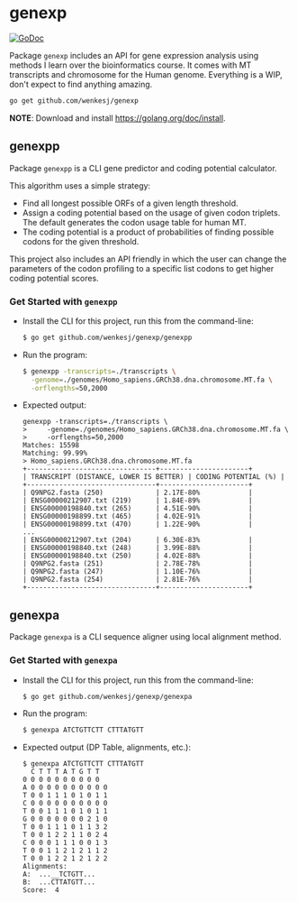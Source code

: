 # genexp

[![GoDoc](https://godoc.org/github.com/wenkesj/genexp?status.svg)](https://godoc.org/github.com/wenkesj/genexp)

Package `genexp` includes an API for gene expression analysis using methods I
learn over the bioinformatics course. It comes with MT transcripts and
chromosome for the Human genome. Everything is a WIP, don't expect to find
anything amazing.

```sh
go get github.com/wenkesj/genexp
```

**NOTE**: Download and install <https://golang.org/doc/install>.

## genexpp

Package `genexpp` is a CLI gene predictor and coding potential calculator.

This algorithm uses a simple strategy:
+ Find all longest possible ORFs of a given length threshold.
+ Assign a coding potential based on the usage of given codon triplets. The
  default generates the codon usage table for human MT.
+ The coding potential is a product of probabilities of finding possible codons
  for the given threshold.

This project also includes an API friendly in which the user can change the
parameters of the codon profiling to a specific list codons to get higher coding
potential scores.

### Get Started with `genexpp`

- Install the CLI for this project, run this from the command-line:
  ```sh
  $ go get github.com/wenkesj/genexp/genexpp
  ```

- Run the program:
  ```sh
  $ genexpp -transcripts=./transcripts \
    -genome=./genomes/Homo_sapiens.GRCh38.dna.chromosome.MT.fa \
    -orflengths=50,2000
  ```

- Expected output:
  ```
  genexpp -transcripts=./transcripts \
  >     -genome=./genomes/Homo_sapiens.GRCh38.dna.chromosome.MT.fa \
  >     -orflengths=50,2000
  Matches: 15598
  Matching: 99.99%
  > Homo_sapiens.GRCh38.dna.chromosome.MT.fa
  +--------------------------------+----------------------+
  | TRANSCRIPT (DISTANCE, LOWER IS BETTER) | CODING POTENTIAL (%) |
  +--------------------------------+----------------------+
  | Q9NPG2.fasta (250)             | 2.17E-80%            |
  | ENSG00000212907.txt (219)      | 1.84E-89%            |
  | ENSG00000198840.txt (265)      | 4.51E-90%            |
  | ENSG00000198899.txt (465)      | 4.02E-91%            |
  | ENSG00000198899.txt (470)      | 1.22E-90%            |
  ...
  | ENSG00000212907.txt (204)      | 6.30E-83%            |
  | ENSG00000198840.txt (248)      | 3.99E-88%            |
  | ENSG00000198840.txt (250)      | 4.02E-88%            |
  | Q9NPG2.fasta (251)             | 2.78E-78%            |
  | Q9NPG2.fasta (247)             | 1.10E-76%            |
  | Q9NPG2.fasta (254)             | 2.81E-76%            |
  +--------------------------------+----------------------+
  ```

## genexpa

Package `genexpa` is a CLI sequence aligner using local alignment method.

### Get Started with `genexpa`
- Install the CLI for this project, run this from the command-line:
  ```sh
  $ go get github.com/wenkesj/genexp/genexpa
  ```

- Run the program:
  ```sh
  $ genexpa ATCTGTTCTT CTTTATGTT
  ```

- Expected output (DP Table, alignments, etc.):
  ```
  $ genexpa ATCTGTTCTT CTTTATGTT
    C T T T A T G T T
  0 0 0 0 0 0 0 0 0 0
  A 0 0 0 0 0 0 0 0 0 0
  T 0 0 1 1 1 0 1 0 1 1
  C 0 0 0 0 0 0 0 0 0 0
  T 0 0 1 1 1 0 1 0 1 1
  G 0 0 0 0 0 0 0 2 1 0
  T 0 0 1 1 1 0 1 1 3 2
  T 0 0 1 2 2 1 1 0 2 4
  C 0 0 0 1 1 1 0 0 1 3
  T 0 0 1 1 2 1 2 1 1 2
  T 0 0 1 2 2 1 2 1 2 2
  Alignments:
  A:  ...__TCTGTT...
  B:  ...CTTATGTT...
  Score:  4
  ```
